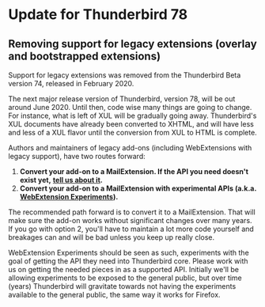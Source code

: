 # Update for Thunderbird 78

## Removing support for legacy extensions \(overlay and bootstrapped extensions\)

Support for legacy extensions was removed from the Thunderbird Beta version 74, released in February 2020.

The next major release version of Thunderbird, version 78, will be out around June 2020. Until then, code wise many things are going to change. For instance, what is left of XUL will be gradually going away. Thunderbird's XUL documents have already been converted to XHTML, and will have less and less of a XUL flavor until the conversion from XUL to HTML is complete.

Authors and maintainers of legacy add-ons \(including WebExtensions with legacy support\), have two routes forward:

1. **Convert your add-on to a MailExtension. If the API you need doesn't exist yet,** [**tell us about it**](https://bugzilla.mozilla.org/enter_bug.cgi?product=Thunderbird&component=General)**.**
2. **Convert your add-on to a MailExtension with experimental APIs \(a.k.a.**[ **WebExtension Experiments**](https://thunderbird-webextensions.readthedocs.io/en/68/how-to/experiments.html)**\).**

The recommended path forward is to convert it to a MailExtension. That will make sure the add-on works without significant changes over many years. If you go with option 2, you'll have to maintain a lot more code yourself and breakages can and will be bad unless you keep up really close.

WebExtension Experiments should be seen as such, experiments with the goal of getting the API they need into Thunderbird core. Please work with us on getting the needed pieces in as a supported API. Initially we'll be allowing experiments to be exposed to the general public, but over time \(years\) Thunderbird will gravitate towards not having the experiments available to the general public, the same way it works for Firefox.

